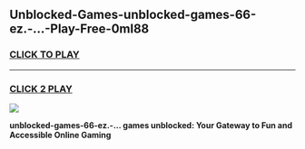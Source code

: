 
## Unblocked-Games-unblocked-games-66-ez.-...-Play-Free-0ml88
<h3>
<a href="https://premium76.site?title=unblocked-games-66-ez.-...&ref=22A">CLICK TO PLAY</a></h3>
<hr>

<h3>
<a href="https://premium76.site?title=unblocked-games-66-ez.-...&ref=22A">CLICK 2 PLAY</a>
  
</h3>

<a href="https://premium76.site?title=unblocked-games-66-ez.-...&ref=22A"><img src="https://clearcache.store/games.png"></a>


**unblocked-games-66-ez.-... games unblocked: Your Gateway to Fun and Accessible Online Gaming**
